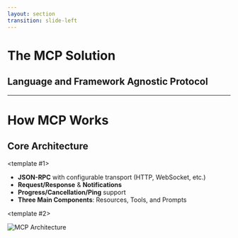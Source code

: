 ```yaml
---
layout: section
transition: slide-left
---
```


# The MCP Solution

## Language and Framework Agnostic Protocol

<!--
Anthropic recognized these fundamental issues and created a solution that abstracts away the language and framework dependencies entirely.
-->

---

# How MCP Works

## Core Architecture

<v-switch>

<template #1>

- **JSON-RPC** with configurable transport (HTTP, WebSocket, etc.)
- **Request/Response** & **Notifications**
- **Progress/Cancellation/Ping** support
- **Three Main Components**: Resources, Tools, and Prompts

</template>

<template #2>

![MCP Architecture](/assets/mcp-architecture.png)

</template>

</v-switch>

<!--
Anthropic saw these issues and abstracted a level further to create a protocol completely abstracted away from the language and framework, allowing developers to define tools in a way that is independent of the underlying implementation. This allows for greater flexibility, adaptability, and reuse.

#### How does it work?
Core Architecture
* Json-RPC with configurable transport (HTTP, WebSocket, etc.)
* Request/Response & Notifications
* Progress/Cancellation/Ping
* Resources, Tools, and Prompts.

#### How to use it?

* Inspector
* Language specific SDK (python, typescript, java/kotlin, dotnet, etc.)
* Host a server (Docker in a multi-container dev-container)
* Create/load an mcp json config
-->
